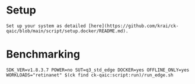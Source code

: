 # Setup
    Set up your system as detailed [here](https://github.com/krai/ck-qaic/blob/main/script/setup.docker/README.md).

# Benchmarking
```
SDK_VER=v1.8.3.7 POWER=no SUT=q3_std_edge DOCKER=yes OFFLINE_ONLY=yes WORKLOADS="retinanet" $(ck find ck-qaic:script:run)/run_edge.sh
```
